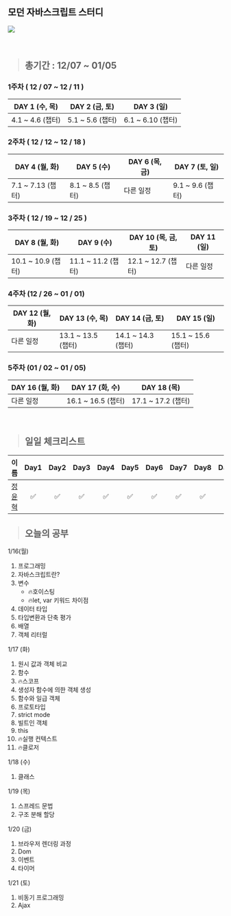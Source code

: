 ## 모던 자바스크립트 스터디

![](https://user-images.githubusercontent.com/76567238/204139061-a7735816-bc1e-4eae-991a-1a67e39b91e2.png)

<br/>

> ## 총기간 : 12/07 ~ 01/05

### 1주차 ( 12 / 07 ~ 12 / 11 )

| DAY 1 (수, 목)   | DAY 2 (금, 토)   | DAY 3 (일)        |
| ---------------- | ---------------- | ----------------- |
| 4.1 ~ 4.6 (챕터) | 5.1 ~ 5.6 (챕터) | 6.1 ~ 6.10 (챕터) |

### 2주차 ( 12 / 12 ~ 12 / 18 )

| DAY 4 (월, 화)    | DAY 5 (수)       | DAY 6 (목, 금) | DAY 7 (토, 일)   |
| ----------------- | ---------------- | -------------- | ---------------- |
| 7.1 ~ 7.13 (챕터) | 8.1 ~ 8.5 (챕터) | 다른 일정      | 9.1 ~ 9.6 (챕터) |

### 3주차 ( 12 / 19 ~ 12 / 25 )

| DAY 8 (월, 화)     | DAY 9 (수)         | DAY 10 (목, 금, 토) | DAY 11 (일) |
| ------------------ | ------------------ | ------------------- | ----------- |
| 10.1 ~ 10.9 (챕터) | 11.1 ~ 11.2 (챕터) | 12.1 ~ 12.7 (챕터)  | 다른 일정   |

### 4주차 (12 / 26 ~ 01 / 01)

| DAY 12 (월, 화) | DAY 13 (수, 목)    | DAY 14 (금, 토)    | DAY 15 (일)        |
| --------------- | ------------------ | ------------------ | ------------------ |
| 다른 일정       | 13.1 ~ 13.5 (챕터) | 14.1 ~ 14.3 (챕터) | 15.1 ~ 15.6 (챕터) |

### 5주차 (01 / 02 ~ 01 / 05)

| DAY 16 (월, 화) | DAY 17 (화, 수)    | DAY 18 (목)        |
| --------------- | ------------------ | ------------------ |
| 다른 일정       | 16.1 ~ 16.5 (챕터) | 17.1 ~ 17.2 (챕터) |

<br/>

> ## 일일 체크리스트

| 이름                                                 | Day1 | Day2 | Day3 | Day4 | Day5 | Day6 | Day7 | Day8 | Day9 | Day10 | Day11 | Day12 | Day13 | Day14 | Day15 | Day16 | Day17 | Day18 |
| ---------------------------------------------------- | :--: | :--: | :--: | :--: | :--: | :--: | :--: | :--: | :--: | :---: | :---: | :---: | :---: | :---: | :---: | ----- | ----- | ----- |
| <center>[정윤혁](https://github.com/hyukzz)</center> |  ✅  |  ✅  |  ✅  |  ✅  |  ✅  |  ✅  |  ✅  |  ✅  |  ✅  |  ✅   |  ✅   |  ✅   |  ✅   |  ✅   |  ✅   | ✅    |

> ## 오늘의 공부

1/16(월)

1. 프로그래밍
2. 자바스크립트란?
3. 변수
   - 🔥호이스팅
   - 🔥let, var 키워드 차이점
4. 데이터 타입
5. 타입변환과 단축 평가
6. 배열
7. 객체 리터럴

1/17 (화)

1. 원시 값과 객체 비교
2. 함수
3. 🔥스코프
4. 생성자 함수에 의한 객체 생성
5. 함수와 일급 객체
6. 프로토타입
7. strict mode
8. 빌트인 객체
9. this
10. 🔥실행 컨텍스트
11. 🔥클로저

1/18 (수)

1. 클래스

1/19 (목)

1. 스프레드 문법
2. 구조 분해 할당

1/20 (금)

1. 브라우저 렌더링 과정
2. Dom
3. 이벤트
4. 타이머

1/21 (토)

1. 비동기 프로그래밍
2. Ajax
